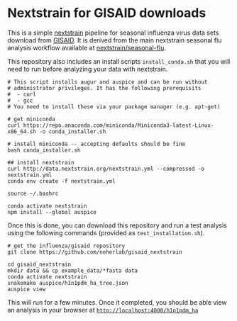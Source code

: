 # Nextstrain for GISAID downloads

This is a simple [nextstrain](https://nextstrain.org) pipeline for seasonal influenza virus data sets download from [GISAID](https://gisaid.org).
It is derived from the main nextstrain seasonal flu analysis workflow available at [nextstrain/seasonal-flu](https://github.com/nextstrain/seasonal-flu).

This repository also includes an install scripts `install_conda.sh` that you will need to run before analyzing your data with nextstrain.
```
# This script installs augur and auspice and can be run without
# administrator privileges. It has the following prerequisits
#  - curl
#  - gcc
# You need to install these via your package manager (e.g. apt-get)

# get miniconda
curl https://repo.anaconda.com/miniconda/Miniconda3-latest-Linux-x86_64.sh -o conda_installer.sh

# install miniconda -- accepting defaults should be fine
bash conda_installer.sh

## install nextstrain
curl http://data.nextstrain.org/nextstrain.yml --compressed -o nextstrain.yml
conda env create -f nextstrain.yml

source ~/.bashrc

conda activate nextstrain
npm install --global auspice
```
Once this is done, you can download this repository and run a test analysis using the following commands (provided as `test_installation.sh`).
```
# get the influenza/gisaid repository
git clone https://github.com/neherlab/gisaid_nextstrain

cd gisaid_nextstrain
mkdir data && cp example_data/*fasta data
conda activate nextstrain
snakemake auspice/h1n1pdm_ha_tree.json
auspice view
```
This will run for a few minutes.
Once it completed, you should be able view an analysis in your browser at [`http://localhost:4000/h1n1pdm_ha`](http://localhost:4000/h1n1pdm_ha)

[Nextstrain]: https://nextstrain.org
[fauna]: https://github.com/nextstrain/fauna
[augur]: https://github.com/nextstrain/augur
[auspice]: https://github.com/nextstrain/auspice
[snakemake cli]: https://snakemake.readthedocs.io/en/stable/executable.html#all-options
[nextstrain-cli]: https://github.com/nextstrain/cli
[nextstrain-cli README]: https://github.com/nextstrain/cli/blob/master/README.md
